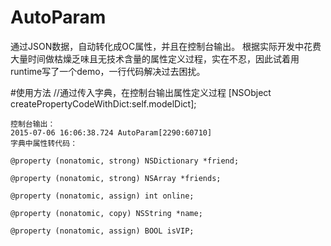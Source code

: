 # AutoParam
通过JSON数据，自动转化成OC属性，并且在控制台输出。
根据实际开发中花费大量时间做枯燥乏味且无技术含量的属性定义过程，实在不忍，因此试着用runtime写了一个demo，一行代码解决过去困扰。

#使用方法
//通过传入字典，在控制台输出属性定义过程
    [NSObject createPropertyCodeWithDict:self.modelDict];
    
    
    控制台输出：
    2015-07-06 16:06:38.724 AutoParam[2290:60710] 
    字典中属性转代码：
    
    @property (nonatomic, strong) NSDictionary *friend;

    @property (nonatomic, strong) NSArray *friends;

    @property (nonatomic, assign) int online;

    @property (nonatomic, copy) NSString *name;

    @property (nonatomic, assign) BOOL isVIP;

